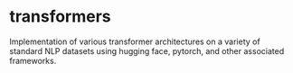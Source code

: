 # transformers
Implementation of various transformer architectures on a variety of standard NLP datasets using hugging face, pytorch, and other associated frameworks.
